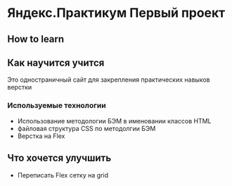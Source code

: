 # Яндекс.Практикум Первый проект
## How to learn 
## Как научится учится
Это одностраничный сайт для закрепления практических навыков верстки 
### Используемые технологии
+ Использование методологии БЭМ в именовании классов HTML
+ файловая структура CSS по методолгии БЭМ
+ Верстка на Flex 
## Что хочется улучшить 
+ Переписать Flex сетку на grid


